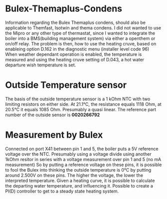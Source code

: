 # Bulex-Themaplus-Condens
Information regarding the Bulex Themaplus condens, should also be applicable to Themfast, Isotwin and thema condens.
I did not wanted to use the Mipro or any other type of thermastat, since I wanted to integrate the boiler into a BMS(building management system) via either a openthem or on/off relay. The problem is then, how to use the heating cruve, based on enableing option D.162 in the diagnostic menu (installer level code 96) When weather dependant operation is enabled, the temperature is measured and using the heating cruve setting of D.043, a hot water departure wish temperature is set. 
# Outside Temperature sensor
The basis of the outside temperature sensor is a 1 kOhm NTC with two limiting resistors on either side. At 21.1°C, the resistance equals 1118 Ohm, at 20.5°C it equals 1085 Ohm. Presumably a quasi linear.
The reference part number of the outside sensor is **0020266792**
# Measurement by Bulex
Connected on port X41 between pin 1 and 5, the boiler puts a 5V reference voltage over the NTC. Presumably using a voltage divide using another 1kOhm resitor in series with a voltage measurement over pin 1 and 5 (no mA measurement) So by putting a reference voltage on these pins, it is possible to fool the Bulex into thinking the outside temperature is 0°C by putting around 2.500V on these pins. The higher the voltage, the lower the interpreted temperature. Given a heating curve, it is possible to calculate the departing water temperature, and influencing it. Possible to create a PI(D) controller to get to a steady state heating system.

